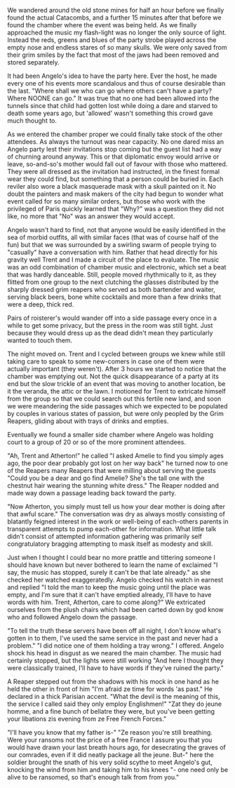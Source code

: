 We wandered around the old stone mines for half an hour before we finally found the actual Catacombs, and a further 15 minutes after that before we found the chamber where the event was being held. As we finally approached the music my flash-light was no longer the only source of light. Instead the reds, greens and blues of the party strobe played across the empty nose and endless stares of so many skulls. We were only saved from their grim smiles by the fact that most of the jaws had been removed and stored separately.

It had been Angelo's idea to have the party here. Ever the host, he made every one of his events more scandalous and thus of course desirable than the last. "Where shall we who can go where others can't have a party? Where NOONE can go." It was true that no one had been allowed into the tunnels since that child had gotten lost while doing a dare and starved to death some years ago, but 'allowed' wasn't something this crowd gave much thought to.

As we entered the chamber proper we could finally take stock of the other attendees. As always the turnout was near capacity. No one dared miss an Angelo party lest their invitations stop coming but the guest list had a way of churning around anyway. This or that diplomatic envoy would arrive or leave, so-and-so's mother would fall out of favour with those who mattered. They were all dressed as the invitation had instructed, in the finest formal wear they could find, but something that a person could be buried in. Each reviler also wore a black masquerade mask with a skull painted on it. No doubt the painters and mask makers of the city had begun to wonder what event called for so many similar orders, but those who work with the privileged of Paris quickly learned that "Why?" was a question they did not like, no more that "No" was an answer they would accept.

Angelo wasn't hard to find, not that anyone would be easily identified in the sea of morbid outfits, all with similar faces (that was of course half of the fun) but that we was surrounded by a swirling swarm of people trying to "casually" have a conversation with him. Rather that head directly for his gravity well Trent and I made a circuit of the place to evaluate. The music was an odd combination of chamber music and electronic, which set a beat that was hardly danceable. Still, people moved rhythmically to it, as they flitted from one group to the next clutching the glasses distributed by the sharply dressed grim reapers who served as both bartender and waiter, serving black beers, bone white cocktails and more than a few drinks that were a deep, thick red.

Pairs of roisterer's would wander off into a side passage every once in a while to get some privacy, but the press in the room was still tight. Just because they would dress up as the dead didn't mean they particularly wanted to touch them.

The night moved on. Trent and I cycled between groups we knew while still taking care to speak to some new-comers in case one of them were actually important (they weren't). After 3 hours we started to notice that the chamber was emptying out. Not the quick disappearance of a party at its end but the slow trickle of an event that was moving to another location, be it the veranda, the attic or the lawn. I motioned for Trent to extricate himself from the group so that we could search out this fertile new land, and soon we were meandering the side passages which we expected to be populated by couples in various states of passion, but were only peopled by the Grim Reapers, gliding about with trays of drinks and empties.

Eventually we found a smaller side chamber where Angelo was holding court to a group of 20 or so of the more prominent attendees.

"Ah, Trent and Atherton!" he called "I asked Amelie to find you simply ages ago, the poor dear probably got lost on her way back" he turned now to one of the Reapers many Reapers that were milling about serving the guests "Could you be a dear and go find Amelie? She's the tall one with the chestnut hair wearing the stunning white dress." The Reaper nodded and made way down a passage leading back toward the party.

"Now Atherton, you simply must tell us how your dear mother is doing after that awful scare." The conversation was dry as always mostly consisting of blatantly feigned interest in the work or well-being of each-others parents in transparent attempts to pump each-other for information. What little talk didn't consist of attempted information gathering was primarily self congratulatory bragging attempting to mask itself as modesty and skill.

Just when I thought I could bear no more prattle and tittering someone I should have known but never bothered to learn the name of exclaimed "I say, the music has stopped, surely it can't be that late already." as she checked her watched exaggeratedly. Angelo checked his watch in earnest and replied "I told the man to keep the music going until the place was empty, and I'm sure that it can't have emptied already, I'll have to have words with him. Trent, Atherton, care to come along?" We extricated ourselves from the plush chairs which had been carted down by god know who and followed Angelo down the passage.

"To tell the truth these servers have been off all night, I don't know what's gotten in to them, I've used the same service in the past and never had a problem." "I did notice one of them holding a tray wrong." I offered. Angelo shock his head in disgust as we neared the main chamber. The music had certainly stopped, but the lights were still working "And here I thought they were classically trained, I'll have to have words if they've ruined the party."

A Reaper stepped out from the shadows with his mock in one hand as he held the other in front of him "I'm afraid ze time for words 'as past." He declared in a thick Parisian accent. "What the devil is the meaning of this, the service I called said they only employ Englishmen!" "Zat they do jeune homme, and a fine bunch of bellatre they were, but you've been getting your libations zis evening from ze Free French Forces."

"I'll have you know that my father is-" "Ze reason you're still breathing. Were your ransoms not the price of a free France I assure you that you would have drawn your last breath hours ago, for desecrating the graves of our comrades, even if it did neatly package all the jeune. But-" here the soldier brought the snath of his very solid scythe to meet Angelo's gut, knocking the wind from him and taking him to his knees "- one need only be alive to be ransomed, so that's enough talk from from you."